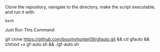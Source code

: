 
Clone the repository, navigate to the directory, make the script executable, and run it with: 

``bash``

Just Run This Command 

git clone https://github.com/bountyhunter09/gfauto.git && cd gfauto && chmod +x gf-auto.sh && ./gf-auto.sh
